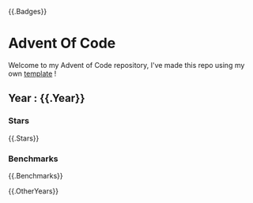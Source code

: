 {{.Badges}}

# Advent Of Code

Welcome to my Advent of Code repository, I've made this repo using my own [template](https://github.com/yyewolf/goaoc) ! 

## Year : {{.Year}}

### Stars

{{.Stars}}

### Benchmarks

{{.Benchmarks}}

{{.OtherYears}}